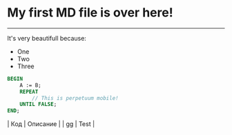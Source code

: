# My first MD file is over here!
---
It's very beautifull because:
* One
* Two
* Three

```pascal
BEGIN
	A := B;
	REPEAT
		// This is perpetuum mobile!
	UNTIL FALSE;
END;
```

| Код | Описание |
| gg | Test |
